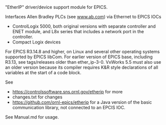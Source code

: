 "EtherIP" driver/device support module for EPICS.

Interfaces Allen Bradley PLCs (see www.ab.com) via Ethernet to EPICS IOCs
 * ControlLogix 5000,
   both original versions with separate controller and ENET module,
   and L8x series that includes a network port in the controller.
 * Compact Logix devices

For EPICS R3.14.8 and higher,
on Linux and several other operating systems supported by EPICS libCom.
For earlier version of EPICS base, including R3.13, see tags/releases older than ether_ip-3-0.
VxWorks 5.5 must also use an older version because its compiler requires
K&R style declarations of all variables at the start of a code block.

See 
 * https://controlssoftware.sns.ornl.gov/etherip for more
 * changes.txt for changes
 * https://github.com/ornl-epics/etherip for a Java version of the basic communication library, not connected to an EPCIS IOC.

See Manual.md for usage.
